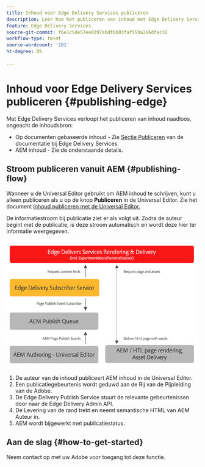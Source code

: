 ```yaml
---
title: Inhoud voor Edge Delivery Services publiceren
description: Leer hoe het publiceren van inhoud met Edge Delivery Services werkt en hoe te om AEM inhoud met Edge Delivery Services te publiceren.
feature: Edge Delivery Services
source-git-commit: f6e1c5de57ee0297abdf6b03faf550a266dfac32
workflow-type: tm+mt
source-wordcount: '201'
ht-degree: 0%

---
```



# Inhoud voor Edge Delivery Services publiceren {#publishing-edge}

Met Edge Delivery Services verloopt het publiceren van inhoud naadloos, ongeacht de inhoudsbron:

* Op documenten gebaseerde inhoud - Zie [Sectie Publiceren](https://www.aem.live/docs/#publish) van de documentatie bij Edge Delivery Services.
* AEM inhoud - Zie de onderstaande details.

## Stroom publiceren vanuit AEM {#publishing-flow}

Wanneer u de Universal Editor gebruikt om AEM inhoud te schrijven, kunt u alleen publiceren als u op de knop **Publiceren** in de Universal Editor. Zie het document [Inhoud publiceren met de Universal Editor.](/help/implementing/universal-editor/publishing.md)

De informatiestroom bij publicatie ziet er als volgt uit. Zodra de auteur begint met de publicatie, is deze stroom automatisch en wordt deze hier ter informatie weergegeven.

![De stroom van informatie wanneer het publiceren van AEM aan Edge Delivery Services](assets/publishing-flow.png)

1. De auteur van de inhoud publiceert AEM inhoud in de Universal Editor.
1. Een publicatiegebeurtenis wordt geduwd aan de Rij van de Pijpleiding van de Adobe.
1. De Edge Delivery Publish Service stuurt de relevante gebeurtenissen door naar de Edge Delivery Admin API.
1. De Levering van de rand trekt en neemt semantische HTML van AEM Auteur in.
1. AEM wordt bijgewerkt met publicatiestatus.

## Aan de slag {#how-to-get-started}

Neem contact op met uw Adobe voor toegang tot deze functie.
